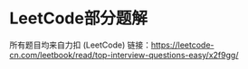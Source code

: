 # LeetCode部分题解

所有题目均来自力扣 (LeetCode)
链接：https://leetcode-cn.com/leetbook/read/top-interview-questions-easy/x2f9gg/
